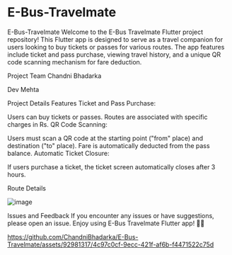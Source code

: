 # E-Bus-Travelmate
 E-Bus-Travelmate
Welcome to the E-Bus Travelmate Flutter project repository! This Flutter app is designed to serve as a travel companion for users looking to buy tickets or passes for various routes. The app features include ticket and pass purchase, viewing travel history, and a unique QR code scanning mechanism for fare deduction.

Project Team
Chandni Bhadarka

Dev Mehta

Project Details
Features
Ticket and Pass Purchase:

Users can buy tickets or passes.
Routes are associated with specific charges in Rs.
QR Code Scanning:

Users must scan a QR code at the starting point ("from" place) and destination ("to" place).
Fare is automatically deducted from the pass balance.
Automatic Ticket Closure:

If users purchase a ticket, the ticket screen automatically closes after 3 hours.

Route Details

![image](https://github.com/ChandniBhadarka/E-Bus-Travelmate/assets/92981317/edcd22bc-48bb-4529-af12-c9e69f9a2746)


Issues and Feedback
If you encounter any issues or have suggestions, please open an issue.
Enjoy using E-Bus Travelmate Flutter app! 🚌✨


https://github.com/ChandniBhadarka/E-Bus-Travelmate/assets/92981317/4c97c0cf-9ecc-421f-af6b-f4471522c75d




